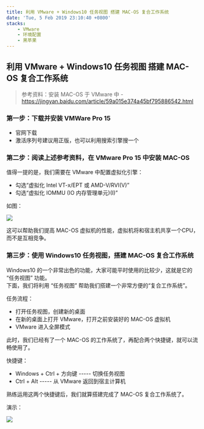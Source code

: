 ```yaml
---
title: 利用 VMware + Windows10 任务视图 搭建 MAC-OS 复合工作系统
date: 'Tue, 5 Feb 2019 23:10:40 +0800'
stacks:
    - VMware
    - 环境配置
    - 黑苹果
---
```


## 利用 VMware + Windows10 任务视图 搭建 MAC-OS 复合工作系统
> 参考资料：安装 MAC-OS 于 VMware 中 - https://jingyan.baidu.com/article/59a015e374a45bf795886542.html
### 第一步：下载并安装 VMWare Pro 15
- 官网下载
- 激活序列号建议用正版，也可以利用搜索引擎搜一个

### 第二步：阅读上述参考资料，在 VMware Pro 15 中安装 MAC-OS
值得一提的是，我们需要在 VMware 中配置虚拟化引擎：
- 勾选“虚拟化 Intel VT-x/EPT 或 AMD-V/RVI(V)”
- 勾选“虚拟化 IOMMU (IO 内存管理单元)(I)”

如图：

![](http://lc-7085gfy8.cn-n1.lcfile.com/477f38952e90e25ea4e1.png)

这可以帮助我们提高 MAC-OS 虚拟机的性能，虚拟机将和宿主机共享一个CPU，而不是互相竞争。

### 第三步：使用 Windows10 任务视图，搭建 MAC-OS 复合工作系统
Windows10 的一个非常出色的功能，大家可能平时使用的比较少，这就是它的 “任务视图” 功能。  
下面，我们将利用 “任务视图” 帮助我们搭建一个非常方便的“复合工作系统”。  

任务流程：
- 打开任务视图，创建新的桌面
- 在新的桌面上打开 VMware，打开之前安装好的 MAC-OS 虚拟机
- VMware 进入全屏模式

此时，我们已经有了一个 MAC-OS 的工作系统了，再配合两个快捷键，就可以流畅使用了。

快捷键：
- Windows + Ctrl + 方向键 ----- 切换任务视图
- Ctrl + Alt ----- 从 VMware 返回到宿主计算机

熟练运用这两个快捷键后，我们就算搭建完成了 MAC-OS 复合工作系统了。

演示：

![](http://lc-7085gfy8.cn-n1.lcfile.com/83a40405ebf386fd58fa.gif)




